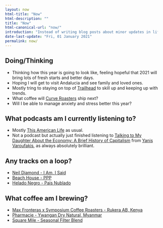 ```yaml
---
layout: now
html-title: "Now"
html-description: ""
title: "Now"
html-canonical-url: "now/"
introduction: "Instead of writing blog posts about minor updates in life, I’m dedicating a space here to writing about the things I’d tell friends and family were going on if I hadn’t seen them for a while."
date-last-update: "Fri, 01 January 2021"
permalink: now/
---
```


## Doing/Thinking

* Thinking how this year is going to look like, feeling hopeful that 2021 will bring lots of fresh starts and better days.
* Hoping I will get to visit Andalucia and see family and loved ones.
* Mostly tring to staying on top of [Trailhead](https://trailhead.salesforce.com) to skill up and keeping up with trends.
* What coffee will [Curve Roasters](https://www.curveroasters.co.uk) ship next?
* Will I be able to manage anxiety and stress better this year?

## What podcasts am I currently listening to?
* Mostly [This American Life](https://overcast.fm/itunes201671138/this-american-life) as usual.
* Not a podcast but actually just finished listening to [Talking to My Daughter About the Economy: A Brief History of Capitalism](https://books.apple.com/do/book/talking-to-my-daughter-about-the-economy/id1296852109) from [Yanis Varoufakis](https://www.yanisvaroufakis.eu), as always absolutely brilliant.

## Any tracks on a loop?
* [Neil Diamond - I Am, I Said](https://open.spotify.com/track/4wOKTOwGVrie2GIbCMEe7U?si=r2Y-lTi6TpSJVdBDl7KLlw)
* [Beach House - PPP](https://beachhouse.bandcamp.com/album/depression-cherry)
* [Helado Negro - Pais Nublado](https://heladonegro.bandcamp.com/album/this-is-how-you-smile)

## What coffee am I brewing?
* [Max Fronteras x Symposium Coffee Roasters - Rukera AB, Kenya](https://www.maxfronteras.com/our-coffees/rukera)
* [Pharmacie - Ywangan Dry Natural, Myanmar](https://pharmacie.coffee/collections/filter-coffee/products/ywangan-dry-natural-myanmar-filter-roast-1)
* [Square Mile - Seasonal Filter Blend](https://shop.squaremilecoffee.com/products/the-filter-blend)